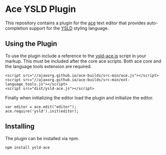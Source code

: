 # Ace YSLD Plugin

This repository contains a plugin for the [ace](https://ace.c9.io) text editor that
provides auto-completion support for the [YSLD](http://suite.opengeo.org/docs/latest/cartography/ysld/reference/index.html)
styling language.

## Using the Plugin

To use the plugin include a reference to the [ysld-ace.js](dist/ysld-ace.js) script in your
markup. This must be included after the core ace scripts. Both ace core and the language
tools extension are required.

    <script src="//ajaxorg.github.io/ace-builds/src-min/ace.js"></script>
    <script src="//ajaxorg.github.io/ace-builds/src-min/ext-language_tools.js"></script>
    <script src="dist/ysld-ace.js"></script>

Finally when initializing the editor load the plugin and initialize the editor.

    var editor = ace.edit("editor");
    ace.require('ysld').init(editor);

## Installing

The plugin can be installed via npm.

    npm install ysld-ace